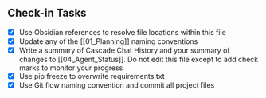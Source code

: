## Check-in Tasks
- [x] Use Obsidian references to resolve file locations within this file
- [x] Update any of the [[01_Planning]] naming conventions
- [x] Write a summary of Cascade Chat History and your summary of changes to [[04_Agent_Status]]. Do not edit this file except to add check marks to monitor your progress
- [x] Use pip freeze to overwrite requirements.txt
- [x] Use Git flow naming convention and commit all project files
